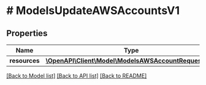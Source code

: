 # # ModelsUpdateAWSAccountsV1

## Properties

Name | Type | Description | Notes
------------ | ------------- | ------------- | -------------
**resources** | [**\OpenAPI\Client\Model\ModelsAWSAccountRequestV1[]**](ModelsAWSAccountRequestV1.md) |  |

[[Back to Model list]](../../README.md#models) [[Back to API list]](../../README.md#endpoints) [[Back to README]](../../README.md)
